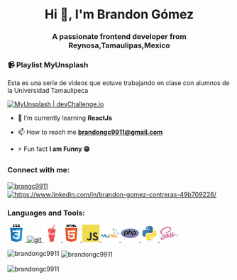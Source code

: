 <h1 align="center">Hi 👋, I'm Brandon Gómez</h1>
<h3 align="center">A passionate frontend developer from Reynosa,Tamaulipas,Mexico</h3>

### 📹 Playlist MyUnsplash
<p align="left">Esta es una seríe de videos que estuve trabajando en clase con alumnos de la Universidad Tamaulipeca</p>
<a href='https://youtube.com/playlist?list=PL3DIVY-hAxSyq-ePNRZE0Jz1VRfwfXWNc&si=8C8KhAqShji4Koxp' target='_blank'>
  <img width='30%' src='https://i.ytimg.com/vi/tmqhkwx6gjk/hqdefault.jpg?sqp=-oaymwExCNACELwBSFryq4qpAyMIARUAAIhCGAHwAQH4Af4JgALQBYoCDAgAEAEYNSATKH8wDw==&rs=AOn4CLDyeKJcx08cx_0-c0ImuVtBg9qCPg' alt='MyUnsplash | devChallenge.io' />
</a>

- 🌱 I’m currently learning **ReactJs**

- 📫 How to reach me **brandongc9911@gmail.com**

- ⚡ Fun fact **I am Funny 😁**

<h3 align="left">Connect with me:</h3>
<p align="left">
<a href="https://twitter.com/brangc9911" target="blank"><img align="center" src="https://raw.githubusercontent.com/rahuldkjain/github-profile-readme-generator/master/src/images/icons/Social/twitter.svg" alt="brangc9911" height="30" width="40" /></a>
<a href="https://linkedin.com/in/https://www.linkedin.com/in/brandon-gomez-contreras-49b709226/" target="blank"><img align="center" src="https://raw.githubusercontent.com/rahuldkjain/github-profile-readme-generator/master/src/images/icons/Social/linked-in-alt.svg" alt="https://www.linkedin.com/in/brandon-gomez-contreras-49b709226/" height="30" width="40" /></a>
</p>

<h3 align="left">Languages and Tools:</h3>
<p align="left"> <a href="https://www.w3schools.com/css/" target="_blank" rel="noreferrer"> <img src="https://raw.githubusercontent.com/devicons/devicon/master/icons/css3/css3-original-wordmark.svg" alt="css3" width="40" height="40"/> </a> <a href="https://git-scm.com/" target="_blank" rel="noreferrer"> <img src="https://www.vectorlogo.zone/logos/git-scm/git-scm-icon.svg" alt="git" width="40" height="40"/> </a> <a href="https://gulpjs.com" target="_blank" rel="noreferrer"> <img src="https://raw.githubusercontent.com/devicons/devicon/master/icons/gulp/gulp-plain.svg" alt="gulp" width="40" height="40"/> </a> <a href="https://www.w3.org/html/" target="_blank" rel="noreferrer"> <img src="https://raw.githubusercontent.com/devicons/devicon/master/icons/html5/html5-original-wordmark.svg" alt="html5" width="40" height="40"/> </a> <a href="https://developer.mozilla.org/en-US/docs/Web/JavaScript" target="_blank" rel="noreferrer"> <img src="https://raw.githubusercontent.com/devicons/devicon/master/icons/javascript/javascript-original.svg" alt="javascript" width="40" height="40"/> </a> <a href="https://www.mysql.com/" target="_blank" rel="noreferrer"> <img src="https://raw.githubusercontent.com/devicons/devicon/master/icons/mysql/mysql-original-wordmark.svg" alt="mysql" width="40" height="40"/> </a> <a href="https://www.php.net" target="_blank" rel="noreferrer"> <img src="https://raw.githubusercontent.com/devicons/devicon/master/icons/php/php-original.svg" alt="php" width="40" height="40"/> </a> <a href="https://www.python.org" target="_blank" rel="noreferrer"> <img src="https://raw.githubusercontent.com/devicons/devicon/master/icons/python/python-original.svg" alt="python" width="40" height="40"/> </a> <a href="https://sass-lang.com" target="_blank" rel="noreferrer"> <img src="https://raw.githubusercontent.com/devicons/devicon/master/icons/sass/sass-original.svg" alt="sass" width="40" height="40"/> </a> </p>

<p><img align="left" src="https://github-readme-stats.vercel.app/api/top-langs?username=brandongc9911&show_icons=true&locale=en&layout=compact" alt="brandongc9911" /></p>

<p>&nbsp;<img align="center" src="https://github-readme-stats.vercel.app/api?username=brandongc9911&show_icons=true&locale=en" alt="brandongc9911" /></p>

<p><img align="center" src="https://github-readme-streak-stats.herokuapp.com/?user=brandongc9911&" alt="brandongc9911" /></p>

